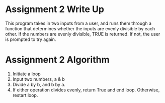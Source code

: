# Assignment 2 Write Up
This program takes in two inputs from a user, and runs them through a function that determines whether the inputs are evenly divisible by each other. If the numbers are evenly divisible, TRUE is returned. If not, the user is prompted to try again.

# Assignment 2 Algorithm
1. Initiate a loop
2. Input two numbers, a & b
3. Divide a by b, and b by a.
4. If either operation divides evenly, return True and end loop. Otherwise, restart loop.
